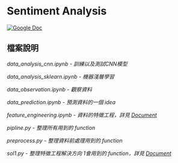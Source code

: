 # Sentiment Analysis
[![Google Doc](https://img.shields.io/badge/Google%20Doc-our%20tasks-blue)](https://docs.google.com/document/d/1Hrj9KQOqlmSbk-LthMqS4LfY8PdOsLwg5jnsTby3xaM/edit?usp=sharing)

## 檔案說明
*data_analysis_cnn.ipynb - 訓練以及測試CNN模型*  
  
*data_analysis_sklearn.ipynb - 機器淺層學習*  
  
*data_observation.ipynb - 觀察資料*  
  
*data_prediction.ipynb - 預測資料的一個 idea*  
  
*feature_engineering.ipynb - 資料的特徵工程，詳見 [Document](https://docs.google.com/document/d/1Hrj9KQOqlmSbk-LthMqS4LfY8PdOsLwg5jnsTby3xaM/edit?usp=sharing)*  
  
*pipline.py - 整理所有用到的 function*  
  
*preprocess.py - 整理資料前處理用到的 function*

*sol1.py - 整理特徵工程解決方向 1會用到的 function，詳見 [Document](https://docs.google.com/document/d/1Hrj9KQOqlmSbk-LthMqS4LfY8PdOsLwg5jnsTby3xaM/edit?usp=sharing)*

